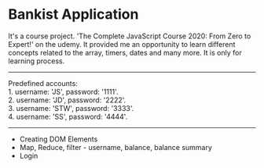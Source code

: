 # Bankist Application

It's a course project. 'The Complete JavaScript Course 2020: From Zero to Expert!' on the udemy. It provided me an opportunity to learn different concepts related to the array, timers, dates and many more. It is only for learning process.

<hr>
Predefined accounts:<br>
1. username: 'JS',  password: '1111'.<br>
2. username: 'JD',  password: '2222'.<br>
3. username: 'STW',  password: '3333'.<br>
4. username: 'SS',  password: '4444'.<br>
<hr>

- Creating DOM Elements
- Map, Reduce, filter - username, balance, balance summary
- Login

